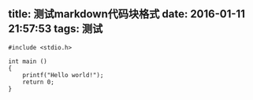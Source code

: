 title: 测试markdown代码块格式
date: 2016-01-11 21:57:53
tags: 测试
---

```
#include <stdio.h>

int main ()
{
	printf("Hello world!");
	return 0;
}
```
